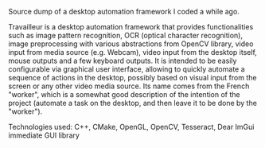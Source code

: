 Source dump of a desktop automation framework I coded a while ago.

Travailleur is a desktop automation framework that provides functionalities such as image pattern recognition, OCR (optical character recognition), image preprocessing with various abstractions from OpenCV library, video input from media source (e.g. Webcam), video input from the desktop itself, mouse outputs and a few keyboard outputs. It is intended to be easily configurable via graphical user interface, allowing to quickly automate a sequence of actions in the desktop, possibly based on visual input from the screen or any other video media source.
Its name comes from the French "worker", which is a somewhat good description of the intention of the project (automate a task on the desktop, and then leave it to be done by the "worker").

Technologies used: C++, CMake, OpenGL, OpenCV, Tesseract, Dear ImGui immediate GUI library
